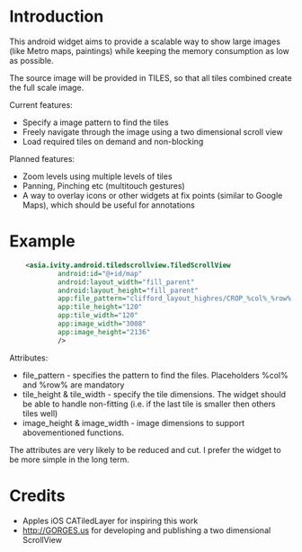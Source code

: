 Introduction
============

This android widget aims to provide a scalable way to show large images (like Metro maps, paintings) while keeping the memory consumption as low as possible.

The source image will be provided in TILES, so that all tiles combined create the full scale image.

Current features:
* Specify a image pattern to find the tiles
* Freely navigate through the image using a two dimensional scroll view
* Load required tiles on demand and non-blocking

Planned features:
* Zoom levels using multiple levels of tiles
* Panning, Pinching etc (multitouch gestures)
* A way to overlay icons or other widgets at fix points (similar to Google Maps), which should be useful for annotations

Example
=======
``` xml
    <asia.ivity.android.tiledscrollview.TiledScrollView
            android:id="@+id/map"
            android:layout_width="fill_parent"
            android:layout_height="fill_parent"
            app:file_pattern="clifford_layout_highres/CROP_%col%_%row%.jpg"
            app:tile_height="120"
            app:tile_width="120"
            app:image_width="3008"
            app:image_height="2136"
            />
```
Attributes:
* file_pattern - specifies the pattern to find the files. Placeholders %col% and %row% are mandatory
* tile_height & tile_width - specify the tile dimensions. The widget should be able to handle non-fitting (i.e. if the last tile is smaller then others tiles well)
* image_height & image_width - image dimensions to support abovementioned functions.

The attributes are very likely to be reduced and cut. I prefer the widget to be more simple in the long term.

Credits
=======

* Apples iOS CATiledLayer for inspiring this work
* http://GORGES.us for developing and publishing a two dimensional ScrollView